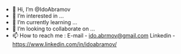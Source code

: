 - 👋 Hi, I’m @IdoAbramov
- 👀 I’m interested in ...
- 🌱 I’m currently learning ...
- 💞️ I’m looking to collaborate on ...
- 📫 How to reach me :
E-mail - ido.abrmov@gmail.com
Linkedin - https://www.linkedin.com/in/idoabramov/

<!---
IdoAbramov/IdoAbramov is a ✨ special ✨ repository because its `README.md` (this file) appears on your GitHub profile.
You can click the Preview link to take a look at your changes.
--->
